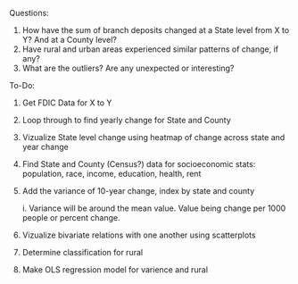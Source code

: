 Questions:
1. How have the sum of branch deposits changed at a State level from X to Y? And at a County level? 
2. Have rural and urban areas experienced similar patterns of change, if any? 
3. What are the outliers? Are any unexpected or interesting? 

To-Do:
1. Get FDIC Data for X to Y 
2. Loop through to find yearly change for State and County
3. Vizualize State level change using heatmap of change across state and year change
4. Find State and County (Census?) data for socioeconomic stats: population, race, income, education, health, rent
5. Add the variance of 10-year change, index by state and county

    i. Variance will be around the mean value. Value being change per 1000 people or percent change. 
6. Vizualize bivariate relations with one another using scatterplots
7. Determine classification for rural
8. Make OLS regression model for varience and rural 
